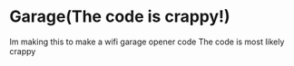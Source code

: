 # Garage(The code is crappy!)
Im making this to make a wifi garage opener code
The code is most likely crappy
